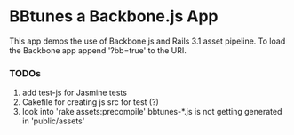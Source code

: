 # BBtunes a Backbone.js App

This app demos the use of Backbone.js and Rails 3.1 asset pipeline. To load the Backbone app append '?bb=true' to the URI.

### TODOs

  1. add test-js for Jasmine tests
  2. Cakefile for creating js src for test (?)
  3. look into 'rake assets:precompile' bbtunes-*.js is not getting generated in 'public/assets'
  